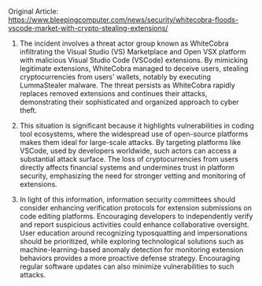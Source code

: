 Original Article: https://www.bleepingcomputer.com/news/security/whitecobra-floods-vscode-market-with-crypto-stealing-extensions/

1) The incident involves a threat actor group known as WhiteCobra infiltrating the Visual Studio (VS) Marketplace and Open VSX platform with malicious Visual Studio Code (VSCode) extensions. By mimicking legitimate extensions, WhiteCobra managed to deceive users, stealing cryptocurrencies from users' wallets, notably by executing LummaStealer malware. The threat persists as WhiteCobra rapidly replaces removed extensions and continues their attacks, demonstrating their sophisticated and organized approach to cyber theft.

2) This situation is significant because it highlights vulnerabilities in coding tool ecosystems, where the widespread use of open-source platforms makes them ideal for large-scale attacks. By targeting platforms like VSCode, used by developers worldwide, such actors can access a substantial attack surface. The loss of cryptocurrencies from users directly affects financial systems and undermines trust in platform security, emphasizing the need for stronger vetting and monitoring of extensions.

3) In light of this information, information security committees should consider enhancing verification protocols for extension submissions on code editing platforms. Encouraging developers to independently verify and report suspicious activities could enhance collaborative oversight. User education around recognizing typosquatting and impersonations should be prioritized, while exploring technological solutions such as machine-learning-based anomaly detection for monitoring extension behaviors provides a more proactive defense strategy. Encouraging regular software updates can also minimize vulnerabilities to such attacks.